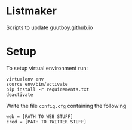 # Listmaker
Scripts to update guutboy.github.io

# Setup
To setup virtual environment run: 
```
virtualenv env
source env/bin/activate
pip install -r requirements.txt
deactivate
```
Write the file `config.cfg` containing the following 
```
web = [PATH TO WEB STUFF]
cred = [PATH TO TWITTER STUFF]
```
